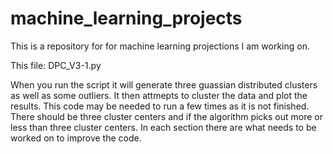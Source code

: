 # machine_learning_projects

This is a repository for for machine learning projections I am working on. 

This file:
DPC_V3-1.py

When you run the script it will generate three guassian distributed clusters as well as some outliers. It then attmepts to cluster the 
data and plot the results.
This code may be needed to run a few times as it is not finished. There should be three cluster centers and if the algorithm picks out more or less than 
three cluster centers. In each section there are what needs to be worked on to improve the code.
